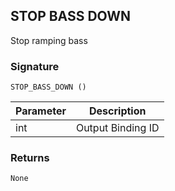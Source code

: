 ## STOP BASS DOWN

Stop ramping bass 


### Signature

`STOP_BASS_DOWN ()`


| Parameter | Description |
| --- | --- |
| int | Output Binding ID |


### Returns

`None`